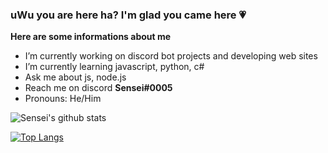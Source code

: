 ### uWu you are here ha? I'm glad you came here 💗

**Here are some informations about me**

- I’m currently working on discord bot projects and developing web sites
- I’m currently learning javascript, python, c#
- Ask me about js, node.js
- Reach me on discord **Sensei#0005**
- Pronouns: He/Him

![Sensei's github stats](https://github-readme-stats.vercel.app/api?username=Sensei-911&show_icons=true&theme=radical)

[![Top Langs](https://github-readme-stats.vercel.app/api/top-langs/?username=Sensei-911)](https://github.com/Sensei-911/github-readme-stats)
